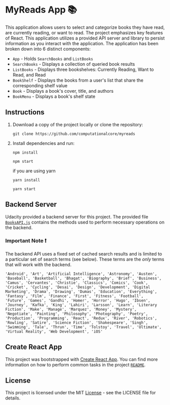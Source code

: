 # MyReads App :books:

This application allows users to select and categorize books they have read, are currently reading, or want to read. The project emphasizes key features of React. This application utilizes a provided API server and library to persist information as you interact with the application. The application has been broken down into 6 distinct components:
* `App` - Holds `SearchBooks` and `ListBooks`
* `SearchBooks` - Displays a collection of queried book results
* `ListBooks` - Displays three bookshelves: Currently Reading, Want to Read, and Read
* `BookShelf` - Displays the books from a user's list that share the corresponding shelf value
* `Book` - Displays a book's cover, title, and authors
* `BookMenu` - Displays a book's shelf state

## Instructions

1. Download a copy of the project locally or clone the repository:

    `git clone https://github.com/computationalcore/myreads`

2. Install dependencies and run:

    `npm install`

    `npm start`

    if you are using yarn

    `yarn install`

    `yarn start`

## Backend Server
Udacity provided a backend server for this project. The provided file [`BooksAPI.js`](src/BooksAPI.js) contains the methods used to perform necessary operations on the backend.

### Important Note :exclamation:
The backend API uses a fixed set of cached search results and is limited to a particular set of search terms (see below). These terms are the _only_ terms that will work with the backend.

`'Android', 'Art', 'Artificial Intelligence', 'Astronomy', 'Austen', 'Baseball', 'Basketball', 'Bhagat', 'Biography', 'Brief', 'Business', 'Camus', 'Cervantes', 'Christie', 'Classics', 'Comics', 'Cook', 'Cricket', 'Cycling', 'Desai', 'Design', 'Development', 'Digital Marketing', 'Drama', 'Drawing', 'Dumas', 'Education', 'Everything', 'Fantasy', 'Film', 'Finance', 'First', 'Fitness', 'Football', 'Future', 'Games', 'Gandhi', 'Homer', 'Horror', 'Hugo', 'Ibsen', 'Journey', 'Kafka', 'King', 'Lahiri', 'Larsson', 'Learn', 'Literary Fiction', 'Make', 'Manage', 'Marquez', 'Money', 'Mystery', 'Negotiate', 'Painting', 'Philosophy', 'Photography', 'Poetry', 'Production', 'Programming', 'React', 'Redux', 'River', 'Robotics', 'Rowling', 'Satire', 'Science Fiction', 'Shakespeare', 'Singh', 'Swimming', 'Tale', 'Thrun', 'Time', 'Tolstoy', 'Travel', 'Ultimate', 'Virtual Reality', 'Web Development', 'iOS'`

## Create React App
This project was bootstrapped with [Create React App](https://github.com/facebookincubator/create-react-app). You can find more information on how to perform common tasks in the project [`README`](https://github.com/facebookincubator/create-react-app/blob/master/packages/react-scripts/template/README.md).

## License
This project is licensed under the MIT [License](https://github.com/computationalcore/myreads/blob/master/LICENSE) - see the LICENSE file for details.